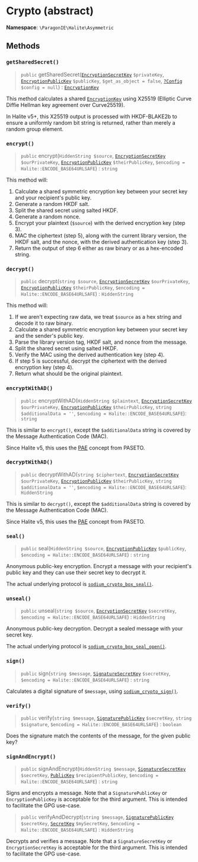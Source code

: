 # Crypto (abstract)

**Namespace**: `\ParagonIE\Halite\Asymmetric`

## Methods

### `getSharedSecret()`

> `public` getSharedSecret([`EncryptionSecretKey`](EncryptionSecretKey.md) `$privateKey`, [`EncryptionPublicKey`](EncryptionPublicKey.md) `$publicKey`, `$get_as_object = false`, [`?Config`](Config.md) `$config = null`) : [`EncryptionKey`](../Symmetric/EncryptionKey.md)

This method calculates a shared [`EncryptionKey`](../Symmetric/EncryptionKey.md)
using X25519 (Elliptic Curve Diffie Hellman key agreement over Curve25519).

In Halite v5+, this X25519 output is processed with HKDF-BLAKE2b to ensure a uniformly
random bit string is returned, rather than merely a random group element.

### `encrypt()`

> `public` encrypt(`HiddenString $source`, [`EncryptionSecretKey`](EncryptionSecretKey.md) `$ourPrivateKey`, [`EncryptionPublicKey`](EncryptionPublicKey.md) `$theirPublicKey`, `$encoding = Halite::ENCODE_BASE64URLSAFE`) : `string`

This method will:

1. Calculate a shared symmetric encryption key between your secret key and your 
   recipient's public key.
2. Generate a random HKDF salt.
3. Split the shared secret using salted HKDF.
4. Generate a random nonce.
5. Encrypt your plaintext (`$source`) with the derived encryption key (step 3).
6. MAC the ciphertext (step 5), along with the current library version, the HKDF 
   salt, and the nonce, with the derived authentication key (step 3).
7. Return the output of step 6 either as raw binary or as a hex-encoded string.

### `decrypt()`

> `public` decrypt(`string $source`, [`EncryptionSecretKey`](EncryptionSecretKey.md) `$ourPrivateKey`, [`EncryptionPublicKey`](EncryptionPublicKey.md) `$theirPublicKey`, `$encoding = Halite::ENCODE_BASE64URLSAFE`) : `HiddenString`

This method will:

1. If we aren't expecting raw data, we treat `$source` as a hex string and
   decode it to raw binary.
2. Calculate a shared symmetric encryption key between your secret key and the
   sender's public key.
3. Parse the library version tag, HKDF salt, and nonce from the message.
4. Split the shared secret using salted HKDF.
5. Verify the MAC using the derived authentication key (step 4).
6. If step 5 is successful, decrypt the ciphertext with the derived encryption 
   key (step 4).
7. Return what should be the original plaintext.

### `encryptWithAD()`

> `public` encryptWithAD(`HiddenString $plaintext`, [`EncryptionSecretKey`](EncryptionSecretKey.md) `$ourPrivateKey`, [`EncryptionPublicKey`](EncryptionPublicKey.md) `$theirPublicKey`, `string $additionalData = ''`, `$encoding = Halite::ENCODE_BASE64URLSAFE`): `string`

This is similar to `encrypt()`, except the `$additionalData` string is covered by the Message Authentication Code (MAC).

Since Halite v5, this uses the [PAE](https://github.com/paseto-standard/paseto-spec/blob/master/docs/01-Protocol-Versions/Common.md#pae-definition)
concept from PASETO.

### `decryptWithAD()`

> `public` decryptWithAD(`string $ciphertext`, [`EncryptionSecretKey`](EncryptionSecretKey.md) `$ourPrivateKey`, [`EncryptionPublicKey`](EncryptionPublicKey.md) `$theirPublicKey`, `string $additionalData = ''`, `$encoding = Halite::ENCODE_BASE64URLSAFE`): `HiddenString`

This is similar to `decrypt()`, except the `$additionalData` string is covered by the Message Authentication Code (MAC).

Since Halite v5, this uses the [PAE](https://github.com/paseto-standard/paseto-spec/blob/master/docs/01-Protocol-Versions/Common.md#pae-definition)
concept from PASETO.

### `seal()`

> `public` seal(`HiddenString $source`,  [`EncryptionPublicKey`](EncryptionPublicKey.md) `$publicKey`, `$encoding = Halite::ENCODE_BASE64URLSAFE`) : `string`

Anonymous public-key encryption. Encrypt a message with your recipient's public
key and they can use their secret key to decrypt it.

The actual underlying protocol is [`sodium_crypto_box_seal()`](https://paragonie.com/book/pecl-libsodium/read/08-advanced.md#crypto-box-seal).

### `unseal()`

> `public` unseal(`string $source`, [`EncryptionSecretKey`](EncryptionSecretKey.md) `$secretKey`, `$encoding = Halite::ENCODE_BASE64URLSAFE`) : `HiddenString`

Anonymous public-key decryption. Decrypt a sealed message with your secret key.

The actual underlying protocol is [`sodium_crypto_box_seal_open()`](https://paragonie.com/book/pecl-libsodium/read/08-advanced.md#crypto-box-seal).

### `sign()`

> `public` sign(`string $message`, [`SignatureSecretKey`](SignatureSecretKey.md) `$secretKey`, `$encoding = Halite::ENCODE_BASE64URLSAFE`) : `string`

Calculates a digital signature of `$message`, using [`sodium_crypto_sign()`](https://paragonie.com/book/pecl-libsodium/read/05-publickey-crypto.md#crypto-sign).

### `verify()`

> `public` verify(`string $message`, [`SignaturePublicKey`](SignaturePublicKey.md) `$secretKey`, `string $signature`, `$encoding = Halite::ENCODE_BASE64URLSAFE`) : `boolean`

Does the signature match the contents of the message, for the given public key?

### `signAndEncrypt()`

> `public` signAndEncrypt(`HiddenString $message`, [`SignatureSecretKey`](SignatureSecretKey.md) `$secretKey`, [`PublicKey`](PublicKey.md) `$recipientPublicKey`, `$encoding = Halite::ENCODE_BASE64URLSAFE`) : `string`

Signs and encrypts a message. Note that a `SignaturePublicKey` or `EncryptionPublicKey`
is acceptable for the third argument. This is intended to facilitate the GPG use-case.

> `public` verifyAndDecrypt(`string $message`, [`SignaturePublicKey`](SignaturePublicKey.md) `$secretKey`, [`SecretKey`](SecretKey.md) `$mySecretKey`, `$encoding = Halite::ENCODE_BASE64URLSAFE`) : `HiddenString`

Decrypts and verifies a message. Note that a `SignatureSecretKey` or `EncryptionSecretKey`
is acceptable for the third argument. This is intended to facilitate the GPG use-case.
